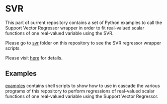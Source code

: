 # SVR
This part of current repository contains a set of Python examples to call the Support Vector Regressor wrapper in order to fit real-valued scalar functions of one real-valued variable using the SVR.

Please go to [svr](../../srv) folder on this repository to see the SVR regressor wrapper scripts.

Please visit [here](https://computationalmindset.com/en/machine-learning/fitting-with-configurable-svr.html) for details.

## Examples
[examples](./examples) contains shell scripts to show how to use in cascade the various programs of this repository to perform regressions of real-valued scalar functions of one real-valued variable using the Support Vector Regressor.
